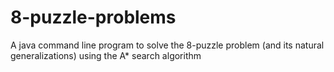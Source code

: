 # 8-puzzle-problems
A java command line program to solve the 8-puzzle problem (and its natural generalizations) using the A* search algorithm
